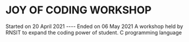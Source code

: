 # JOY OF CODING WORKSHOP
Started on 20 April 2021 ---- Ended on 06 May 2021
A workshop held by RNSIT to expand the coding power of student.
C programming language
